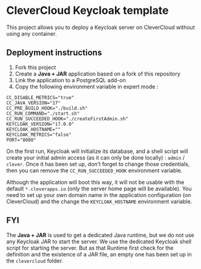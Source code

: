 # CleverCloud Keycloak template

This project allows you to deploy a Keycloak server on CleverCloud without using any container.

## Deployment instructions

1. Fork this project
1. Create a __Java + JAR__ application based on a fork of this repository
1. Link the application to a PostgreSQL add-on
1. Copy the following environment variable in expert mode :

```
CC_DISABLE_METRICS="true"
CC_JAVA_VERSION="17"
CC_PRE_BUILD_HOOK="./build.sh"
CC_RUN_COMMAND="./start.sh"
CC_RUN_SUCCEEDED_HOOK="./createFirstAdmin.sh"
KEYCLOAK_VERSION="17.0.0"
KEYCLOAK_HOSTNAME=""
KEYCLOAK_METRICS="false"
PORT="8080"
```

On the first run, Keycloak will initialize its database, and a shell script will create your initial
admin access (as it can only be done locally) : `admin` / `clever`. Once it has been set up, don't forget to change those credentials, then you can remove the `CC_RUN_SUCCEEDED_HOOK` environment variable.

Although the application will boot this way, it will not be usable with the default `*.cleverapps.io` (only the server home page will be available). You need to set up your own domain name in the application configuration (on CleverCloud) and the change the `KEYCLOAK_HOSTNAME` environment variable.

## FYI

The __Java + JAR__ is used to get a dedicated Java runtime, but we do not use any Keycloak JAR to start the server. We use the dedicated Keycloak shell script for starting the server. But as that Runtime first check for the definition and the existence of a JAR file, an empty one has been set up in the `clevercloud` folder.